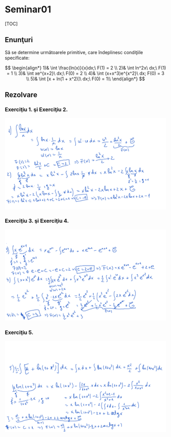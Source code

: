# Seminar01

[TOC]

## Enunţuri

Să se determine următoarele primitive, care îndeplinesc condiţiile specificate:

$$
\begin{align*}
1)& \int \frac{ln(x)}{x}dx;\ F(1) = 2 \\
2)& \int ln^2x\ dx;\ F(1) = 1 \\
3)& \int xe^{x+2}\ dx;\ F(0) = 2 \\
4)& \int (x+x^3)e^{x^2}\ dx; F(0) = 3 \\
5)& \int [x + ln(1 + x^2)]\ dx;\ F(0) = 1\\
\end{align*}
$$

## Rezolvare

### Exerciţiu 1. şi Exerciţiu 2.

![Ex1,2](.Seminar01/Ex1,2.png)

### Exerciţiu 3. şi Exerciţiu 4.

![Ex3,4](.Seminar01/Ex3,4.png)

### Exerciţiu 5.

![Ex5](.Seminar01/Ex5.png) 

